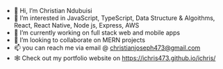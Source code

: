- 👋 Hi, I’m Christian Ndubuisi
- 👀 I’m interested in JavaScript, TypeScript, Data Structure & Algoithms, React, React Native, Node js, Express, AWS
- 🌱 I’m currently working on full stack web and mobile apps
- 💞️ I’m looking to collaborate on MERN projects
- 📫 you can reach me via email @ christianjoseph473@gmail.com
- 🕸️ Check out my portfolio website on https://ichris473.github.io/ichris/

<!---
iChris473/iChris473 is a ✨ special ✨ repository because its `README.md` (this file) appears on your GitHub profile.
You can click the Preview link to take a look at your changes.
--->
